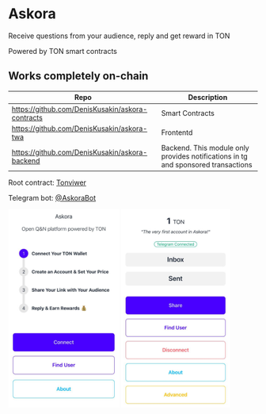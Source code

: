 # Askora

Receive questions from your audience, reply and get reward in TON

Powered by TON smart contracts

## Works completely on-chain

|Repo|Description|
|----|-----------|
|https://github.com/DenisKusakin/askora-contracts|Smart Contracts|
|https://github.com/DenisKusakin/askora-twa|Frontentd|
|https://github.com/DenisKusakin/askora-backend|Backend. This module only provides notifications in tg and sponsored transactions|

Root contract: [Tonviwer](https://tonviewer.com/EQCJgNytND4K9ydIx3_kn0kBCi3BWWCyMZoIBsYvT8c5JngA)

Telegram bot: [@AskoraBot](https://t.me/AskoraBot)

<img src="screen_2.png" alt="drawing" height="400"/>
<img src="screen_1.png" alt="drawing" height="400"/>